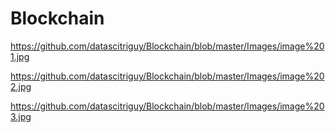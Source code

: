 # Blockchain

https://github.com/datascitriguy/Blockchain/blob/master/Images/image%201.jpg

https://github.com/datascitriguy/Blockchain/blob/master/Images/image%202.jpg

https://github.com/datascitriguy/Blockchain/blob/master/Images/image%203.jpg
